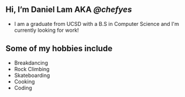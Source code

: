 ## Hi, I’m Daniel Lam AKA *@chefyes*
- I am a graduate from UCSD with a B.S in Computer Science and I'm currently looking for work!

## Some of my hobbies include
- Breakdancing  
- Rock Climbing  
- Skateboarding  
- Cooking  
- Coding  

